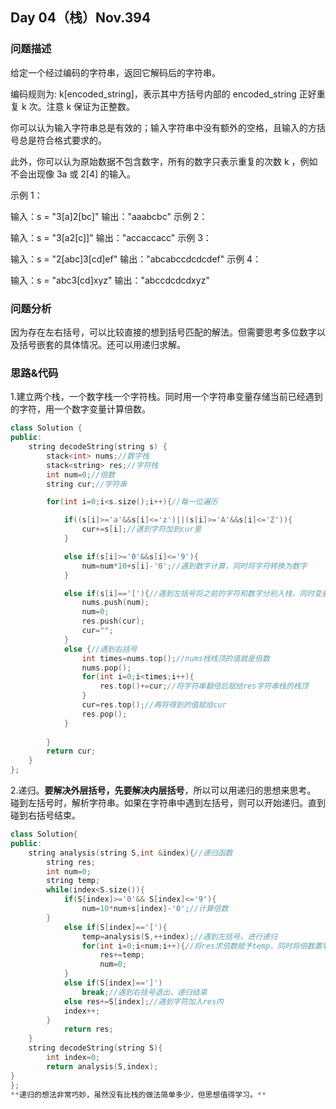## Day 04（栈）Nov.394
### 问题描述
给定一个经过编码的字符串，返回它解码后的字符串。

编码规则为: k[encoded_string]，表示其中方括号内部的 encoded_string 正好重复 k 次。注意 k 保证为正整数。

你可以认为输入字符串总是有效的；输入字符串中没有额外的空格，且输入的方括号总是符合格式要求的。

此外，你可以认为原始数据不包含数字，所有的数字只表示重复的次数 k ，例如不会出现像 3a 或 2[4] 的输入。

 

示例 1：

输入：s = "3[a]2[bc]"
输出："aaabcbc"
示例 2：

输入：s = "3[a2[c]]"
输出："accaccacc"
示例 3：

输入：s = "2[abc]3[cd]ef"
输出："abcabccdcdcdef"
示例 4：

输入：s = "abc3[cd]xyz"
输出："abccdcdcdxyz"

### 问题分析
因为存在左右括号，可以比较直接的想到括号匹配的解法。但需要思考多位数字以及括号嵌套的具体情况。还可以用递归求解。

### 思路&代码
1.建立两个栈，一个数字栈一个字符栈。同时用一个字符串变量存储当前已经遇到的字符，用一个数字变量计算倍数。
``` c++
class Solution {
public:
    string decodeString(string s) {
        stack<int> nums;//数字栈
        stack<string> res;//字符栈
        int num=0;//倍数
        string cur;//字符串

        for(int i=0;i<s.size();i++){//每一位遍历

            if((s[i]>='a'&&s[i]<='z')||(s[i]>='A'&&s[i]<='Z')){
                cur+=s[i];//遇到字符加到cur里
            }

            else if(s[i]>='0'&&s[i]<='9'){
                num=num*10+s[i]-'0';//遇到数字计算，同时将字符转换为数字
            }

            else if(s[i]=='['){//遇到左括号将之前的字符和数字分别入栈，同时变量置零来应对括号嵌套。
                nums.push(num);
                num=0;
                res.push(cur);
                cur="";
            }
            else {//遇到右括号
                int times=nums.top();//nums栈栈顶的值就是倍数
                nums.pop();
                for(int i=0;i<times;i++){
                    res.top()+=cur;//将字符串翻倍后赋给res字符串栈的栈顶
                }
                cur=res.top();//再将得到的值赋给cur
                res.pop();
            }
            
        }
        return cur;
    }
};
```
2.递归。**要解决外层括号，先要解决内层括号**，所以可以用递归的思想来思考。
碰到左括号时，解析字符串。如果在字符串中遇到左括号，则可以开始递归。直到碰到右括号结束。
``` c++
class Solution{
public:
	string analysis(string S,int &index){//递归函数
		string res;
		int num=0;
		string temp;
		while(index<S.size()){
			if(S[index]>='0'&& S[index]<='9'){
				num=10*num+s[index]-'0';//计算倍数
		}
			else if(S[index]=='['){
				temp=analysis(S,++index);//遇到左括号，进行递归
				for(int i=0;i<num;i++){//将res求倍数赋予temp，同时将倍数置零
					res+=temp;
					num=0;
			}
			else if(S[index]==']')
				break;//遇到右括号退出，递归结束
			else res+=S[index];//遇到字符加入res内
			index++;
		}
			return res;
	}
	string decodeString(string S){
		int index=0;
		return analysis(S,index);
}
};
**递归的想法非常巧妙，虽然没有比栈的做法简单多少，但思想值得学习。**

